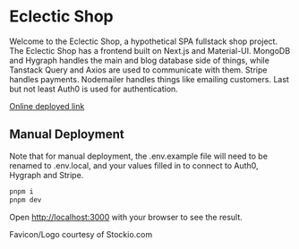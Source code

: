 # Eclectic Shop
Welcome to the Eclectic Shop, a hypothetical SPA fullstack shop project.
The Eclectic Shop has a frontend built on Next.js and Material-UI. MongoDB and Hygraph handles the main and blog database side of things, while Tanstack Query and Axios are used to communicate with them. Stripe handles payments. Nodemailer handles things like emailing customers. Last but not least Auth0 is used for authentication.

[Online deployed link](https://ch15-fs-shop.vercel.app/)

## Manual Deployment
Note that for manual deployment, the .env.example file will need to be renamed to .env.local, and your values filled in to connect to Auth0, Hygraph and Stripe.

```bash
pnpm i
pnpm dev
```

Open [http://localhost:3000](http://localhost:3000) with your browser to see the result.

Favicon/Logo courtesy of Stockio.com